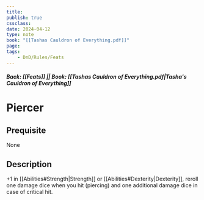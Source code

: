 ```yaml
---
title:
publish: true
cssclass:
date: 2024-04-12
type: note
book: "[[Tashas Cauldron of Everything.pdf]]"
page: 
tags:
    - DnD/Rules/Feats
---
```


##### Back: [[Feats]] || Book: [[Tashas Cauldron of Everything.pdf|Tasha's Cauldron of Everything]]

# Piercer


## Prequisite 
None

## Description
+1 in [[Abilities#Strength|Strength]] or [[Abilities#Dexterity|Dexterity]], reroll one damage dice when you hit (piercing) and one additional damage dice in case of critical hit.